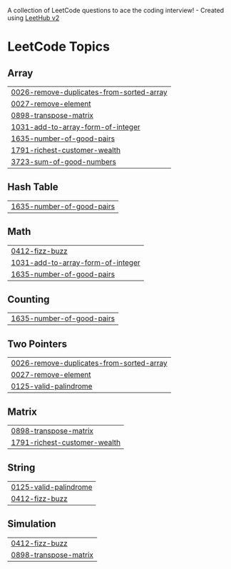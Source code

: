 A collection of LeetCode questions to ace the coding interview! - Created using [LeetHub v2](https://github.com/arunbhardwaj/LeetHub-2.0)
<!---LeetCode Topics Start-->
# LeetCode Topics
## Array
|  |
| ------- |
| [0026-remove-duplicates-from-sorted-array](https://github.com/shubha386/leetcode/tree/master/0026-remove-duplicates-from-sorted-array) |
| [0027-remove-element](https://github.com/shubha386/leetcode/tree/master/0027-remove-element) |
| [0898-transpose-matrix](https://github.com/shubha386/leetcode/tree/master/0898-transpose-matrix) |
| [1031-add-to-array-form-of-integer](https://github.com/shubha386/leetcode/tree/master/1031-add-to-array-form-of-integer) |
| [1635-number-of-good-pairs](https://github.com/shubha386/leetcode/tree/master/1635-number-of-good-pairs) |
| [1791-richest-customer-wealth](https://github.com/shubha386/leetcode/tree/master/1791-richest-customer-wealth) |
| [3723-sum-of-good-numbers](https://github.com/shubha386/leetcode/tree/master/3723-sum-of-good-numbers) |
## Hash Table
|  |
| ------- |
| [1635-number-of-good-pairs](https://github.com/shubha386/leetcode/tree/master/1635-number-of-good-pairs) |
## Math
|  |
| ------- |
| [0412-fizz-buzz](https://github.com/shubha386/leetcode/tree/master/0412-fizz-buzz) |
| [1031-add-to-array-form-of-integer](https://github.com/shubha386/leetcode/tree/master/1031-add-to-array-form-of-integer) |
| [1635-number-of-good-pairs](https://github.com/shubha386/leetcode/tree/master/1635-number-of-good-pairs) |
## Counting
|  |
| ------- |
| [1635-number-of-good-pairs](https://github.com/shubha386/leetcode/tree/master/1635-number-of-good-pairs) |
## Two Pointers
|  |
| ------- |
| [0026-remove-duplicates-from-sorted-array](https://github.com/shubha386/leetcode/tree/master/0026-remove-duplicates-from-sorted-array) |
| [0027-remove-element](https://github.com/shubha386/leetcode/tree/master/0027-remove-element) |
| [0125-valid-palindrome](https://github.com/shubha386/leetcode/tree/master/0125-valid-palindrome) |
## Matrix
|  |
| ------- |
| [0898-transpose-matrix](https://github.com/shubha386/leetcode/tree/master/0898-transpose-matrix) |
| [1791-richest-customer-wealth](https://github.com/shubha386/leetcode/tree/master/1791-richest-customer-wealth) |
## String
|  |
| ------- |
| [0125-valid-palindrome](https://github.com/shubha386/leetcode/tree/master/0125-valid-palindrome) |
| [0412-fizz-buzz](https://github.com/shubha386/leetcode/tree/master/0412-fizz-buzz) |
## Simulation
|  |
| ------- |
| [0412-fizz-buzz](https://github.com/shubha386/leetcode/tree/master/0412-fizz-buzz) |
| [0898-transpose-matrix](https://github.com/shubha386/leetcode/tree/master/0898-transpose-matrix) |
<!---LeetCode Topics End-->